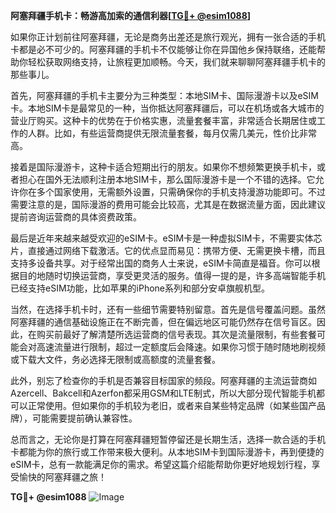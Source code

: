 **阿塞拜疆手机卡：畅游高加索的通信利器[[TG💪+ @esim1088](https://t.me/s/esim1088)]**

如果你正计划前往阿塞拜疆，无论是商务出差还是旅行观光，拥有一张合适的手机卡都是必不可少的。阿塞拜疆的手机卡不仅能够让你在异国他乡保持联络，还能帮助你轻松获取网络支持，让旅程更加顺畅。今天，我们就来聊聊阿塞拜疆手机卡的那些事儿。

首先，阿塞拜疆的手机卡主要分为三种类型：本地SIM卡、国际漫游卡以及eSIM卡。本地SIM卡是最常见的一种，当你抵达阿塞拜疆后，可以在机场或各大城市的营业厅购买。这种卡的优势在于价格实惠，流量套餐丰富，非常适合长期居住或工作的人群。比如，有些运营商提供无限流量套餐，每月仅需几美元，性价比非常高。

接着是国际漫游卡，这种卡适合短期出行的朋友。如果你不想频繁更换手机卡，或者担心在国外无法顺利注册本地SIM卡，那么国际漫游卡是一个不错的选择。它允许你在多个国家使用，无需额外设置，只需确保你的手机支持漫游功能即可。不过需要注意的是，国际漫游的费用可能会比较高，尤其是在数据流量方面，因此建议提前咨询运营商的具体资费政策。

最后是近年来越来越受欢迎的eSIM卡。eSIM卡是一种虚拟SIM卡，不需要实体芯片，直接通过网络下载激活。它的优点显而易见：携带方便、无需更换卡槽，而且支持多设备共享。对于经常出国的商务人士来说，eSIM卡简直是福音。你可以根据目的地随时切换运营商，享受更灵活的服务。值得一提的是，许多高端智能手机已经支持eSIM功能，比如苹果的iPhone系列和部分安卓旗舰机型。

当然，在选择手机卡时，还有一些细节需要特别留意。首先是信号覆盖问题。虽然阿塞拜疆的通信基础设施正在不断完善，但在偏远地区可能仍然存在信号盲区。因此，在购买前最好了解清楚所选运营商的信号表现。其次是流量限制，有些套餐可能会对高速流量进行限制，超过一定额度后会降速。如果你习惯于随时随地刷视频或下载大文件，务必选择无限制或高额度的流量套餐。

此外，别忘了检查你的手机是否兼容目标国家的频段。阿塞拜疆的主流运营商如Azercell、Bakcell和Azerfon都采用GSM和LTE制式，所以大部分现代智能手机都可以正常使用。但如果你的手机较为老旧，或者来自某些特定品牌（如某些国产品牌），可能需要提前确认兼容性。

总而言之，无论你是打算在阿塞拜疆短暂停留还是长期生活，选择一款合适的手机卡都能为你的旅行或工作带来极大便利。从本地SIM卡到国际漫游卡，再到便捷的eSIM卡，总有一款能满足你的需求。希望这篇介绍能帮助你更好地规划行程，享受愉快的阿塞拜疆之旅！

**TG💪+ @esim1088**
![Image](https://i.postimg.cc/4NQfJmqS/Snipaste-2025-05-13-00-14-12.png)